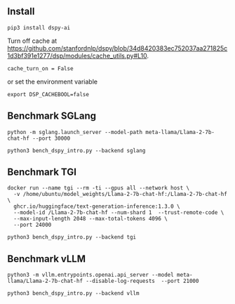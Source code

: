 ## Install

```
pip3 install dspy-ai
```

Turn off cache at https://github.com/stanfordnlp/dspy/blob/34d8420383ec752037aa271825c1d3bf391e1277/dsp/modules/cache_utils.py#L10.
```
cache_turn_on = False
```

or set the environment variable

```
export DSP_CACHEBOOL=false
```

## Benchmark SGLang
```
python -m sglang.launch_server --model-path meta-llama/Llama-2-7b-chat-hf --port 30000
```

```
python3 bench_dspy_intro.py --backend sglang
```


## Benchmark TGI
```
docker run --name tgi --rm -ti --gpus all --network host \
  -v /home/ubuntu/model_weights/Llama-2-7b-chat-hf:/Llama-2-7b-chat-hf \
  ghcr.io/huggingface/text-generation-inference:1.3.0 \
  --model-id /Llama-2-7b-chat-hf --num-shard 1  --trust-remote-code \
  --max-input-length 2048 --max-total-tokens 4096 \
  --port 24000
```

```
python3 bench_dspy_intro.py --backend tgi
```



## Benchmark vLLM
```
python3 -m vllm.entrypoints.openai.api_server --model meta-llama/Llama-2-7b-chat-hf --disable-log-requests  --port 21000
```

```
python3 bench_dspy_intro.py --backend vllm
```
